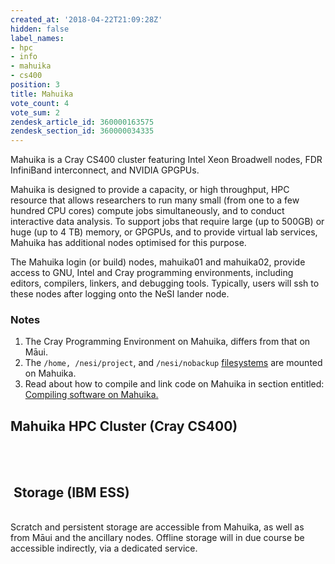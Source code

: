 ```yaml
---
created_at: '2018-04-22T21:09:28Z'
hidden: false
label_names:
- hpc
- info
- mahuika
- cs400
position: 3
title: Mahuika
vote_count: 4
vote_sum: 2
zendesk_article_id: 360000163575
zendesk_section_id: 360000034335
---
```


Mahuika is a Cray CS400 cluster featuring Intel Xeon Broadwell nodes,
FDR InfiniBand interconnect, and NVIDIA GPGPUs.

Mahuika is designed to provide a capacity, or high throughput, HPC
resource that allows researchers to run many small (from one to a few
hundred CPU cores) compute jobs simultaneously, and to conduct
interactive data analysis. To support jobs that require large (up to
500GB) or huge (up to 4 TB) memory, or GPGPUs, and to provide virtual
lab services, Mahuika has additional nodes optimised for this purpose.

The Mahuika login (or build) nodes, mahuika01 and mahuika02, provide
access to GNU, Intel and Cray programming environments, including
editors, compilers, linkers, and debugging tools. Typically, users will
ssh to these nodes after logging onto the NeSI lander node.

### Notes

1.  The Cray Programming Environment on Mahuika, differs from that on
    Māui.
2.  The `/home, /nesi/project`, and `/nesi/nobackup`
    [filesystems](https://support.nesi.org.nz/hc/en-gb/articles/360000177256)
    are mounted on Mahuika.
3.  Read about how to compile and link code on Mahuika in section
    entitled: [Compiling software on
    Mahuika.](https://support.nesi.org.nz/hc/en-gb/articles/360000329015)

## Mahuika HPC Cluster (Cray CS400)

<table>
<colgroup>
<col style="width: 50%" />
<col style="width: 50%" />
</colgroup>
<tbody>
<tr class="odd">
</tr>
<tr class="even">
</tr>
<tr class="odd">
</tr>
<tr class="even">
</tr>
<tr class="odd">
</tr>
<tr class="even">
</tr>
<tr class="odd">
</tr>
<tr class="even">
</tr>
<tr class="odd">
</tr>
<tr class="even">
</tr>
<tr class="odd">
</tr>
<tr class="even">
</tr>
</tbody>
</table>

 

##  Storage (IBM ESS)

<table>
<colgroup>
<col style="width: 50%" />
<col style="width: 50%" />
</colgroup>
<tbody>
<tr class="odd">
</tr>
<tr class="even">
</tr>
<tr class="odd">
</tr>
</tbody>
</table>

Scratch and persistent storage are accessible from Mahuika, as well as
from Māui and the ancillary nodes. Offline storage will in due course be
accessible indirectly, via a dedicated service.

 

 
